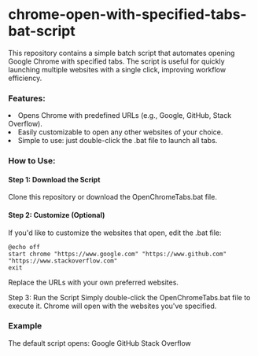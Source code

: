 # chrome-open-with-specified-tabs-bat-script
This repository contains a simple batch script that automates opening Google Chrome with specified tabs. The script is useful for quickly launching multiple websites with a single click, improving workflow efficiency.

### Features:
<li>Opens Chrome with predefined URLs (e.g., Google, GitHub, Stack Overflow).</li>
<li>Easily customizable to open any other websites of your choice.</li>
<li>Simple to use: just double-click the .bat file to launch all tabs.</li>

### How to Use:
#### Step 1: Download the Script
Clone this repository or download the OpenChromeTabs.bat file.
#### Step 2: Customize (Optional)
If you'd like to customize the websites that open, edit the .bat file:

```
@echo off
start chrome "https://www.google.com" "https://www.github.com" "https://www.stackoverflow.com"
exit
```
Replace the URLs with your own preferred websites.

Step 3: Run the Script
Simply double-click the OpenChromeTabs.bat file to execute it. Chrome will open with the websites you've specified.

### Example
The default script opens:
Google
GitHub
Stack Overflow







